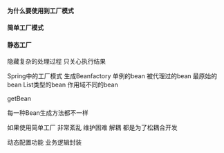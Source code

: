 #### 为什么要使用到工厂模式

#### 简单工厂模式

#### 静态工厂


隐藏复杂的处理过程 只关心执行结果


Spring中的工厂模式  生成Beanfactory
单例的bean
被代理过的bean
最原始的bean
List类型的bean
作用域不同的bean

getBean 


每一种Bean生成方法都不一样

如果使用简单工厂  非常紊乱  维护困难
解耦
都是为了松耦合开发


动态配置功能
业务逻辑封装
